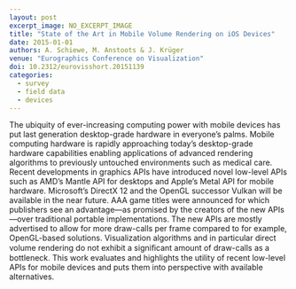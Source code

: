 ```yaml
---
layout: post
excerpt_image: NO_EXCERPT_IMAGE
title: "State of the Art in Mobile Volume Rendering on iOS Devices"
date: 2015-01-01
authors: A. Schiewe, M. Anstoots & J. Krüger
venue: "Eurographics Conference on Visualization"
doi: 10.2312/eurovisshort.20151139
categories:
  - survey
  - field data
  - devices
---
```

The ubiquity of ever-increasing computing power with mobile devices has put last generation desktop-grade hardware in everyone’s palms. Mobile computing hardware is rapidly approaching today’s desktop-grade hardware capabilities enabling applications of advanced rendering algorithms to previously untouched environments such as medical care. Recent developments in graphics APIs have introduced novel low-level APIs such as AMD’s Mantle API for desktops and Apple’s Metal API for mobile hardware. Microsoft’s DirectX 12 and the OpenGL successor Vulkan will be available in the near future. AAA game titles were announced for which publishers see an advantage—as promised by the creators of the new APIs—over traditional portable implementations. The new APIs are mostly advertised to allow for more draw-calls per frame compared to for example, OpenGL-based solutions. Visualization algorithms and in particular direct volume rendering do not exhibit a signiﬁcant amount of draw-calls as a bottleneck. This work evaluates and highlights the utility of recent low-level APIs for mobile devices and puts them into perspective with available alternatives.

